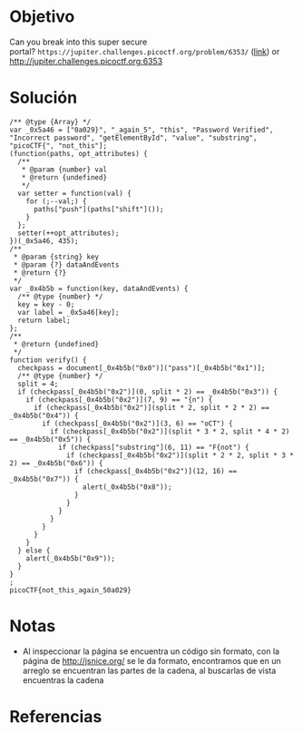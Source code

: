 # Objetivo

Can you break into this super secure portal? `https://jupiter.challenges.picoctf.org/problem/6353/` ([link](https://jupiter.challenges.picoctf.org/problem/6353/)) or http://jupiter.challenges.picoctf.org:6353
# Solución
```
/** @type {Array} */
var _0x5a46 = ["0a029}", "_again_5", "this", "Password Verified", "Incorrect password", "getElementById", "value", "substring", "picoCTF{", "not_this"];
(function(paths, opt_attributes) {
  /**
   * @param {number} val
   * @return {undefined}
   */
  var setter = function(val) {
    for (;--val;) {
      paths["push"](paths["shift"]());
    }
  };
  setter(++opt_attributes);
})(_0x5a46, 435);
/**
 * @param {string} key
 * @param {?} dataAndEvents
 * @return {?}
 */
var _0x4b5b = function(key, dataAndEvents) {
  /** @type {number} */
  key = key - 0;
  var label = _0x5a46[key];
  return label;
};
/**
 * @return {undefined}
 */
function verify() {
  checkpass = document[_0x4b5b("0x0")]("pass")[_0x4b5b("0x1")];
  /** @type {number} */
  split = 4;
  if (checkpass[_0x4b5b("0x2")](0, split * 2) == _0x4b5b("0x3")) {
    if (checkpass[_0x4b5b("0x2")](7, 9) == "{n") {
      if (checkpass[_0x4b5b("0x2")](split * 2, split * 2 * 2) == _0x4b5b("0x4")) {
        if (checkpass[_0x4b5b("0x2")](3, 6) == "oCT") {
          if (checkpass[_0x4b5b("0x2")](split * 3 * 2, split * 4 * 2) == _0x4b5b("0x5")) {
            if (checkpass["substring"](6, 11) == "F{not") {
              if (checkpass[_0x4b5b("0x2")](split * 2 * 2, split * 3 * 2) == _0x4b5b("0x6")) {
                if (checkpass[_0x4b5b("0x2")](12, 16) == _0x4b5b("0x7")) {
                  alert(_0x4b5b("0x8"));
                }
              }
            }
          }
        }
      }
    }
  } else {
    alert(_0x4b5b("0x9"));
  }
}
;
picoCTF{not_this_again_50a029}
```

# Notas
- Al inspeccionar la página se encuentra un código sin formato, con la página de http://jsnice.org/ se le da formato, encontramos que en un arreglo se encuentran las partes de la cadena, al buscarlas de vista encuentras la cadena

# Referencias